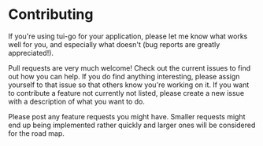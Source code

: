 # Contributing

If you're using tui-go for your application, please let me know what works well for you, and especially what doesn't (bug reports are greatly appreciated!).

Pull requests are very much welcome! Check out the current issues to find out how you can help. If you do find anything interesting, please assign yourself to that issue so that others know you're working on it. If you want to contribute a feature not currently not listed, please create a new issue with a description of what you want to do.

Please post any feature requests you might have. Smaller requests might end up being implemented rather quickly and larger ones will be considered for the road map.
